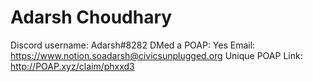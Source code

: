 # Adarsh Choudhary

Discord username: Adarsh#8282
DMed a POAP: Yes
Email: https://www.notion.soadarsh@civicsunplugged.org
Unique POAP Link: http://POAP.xyz/claim/phxxd3
